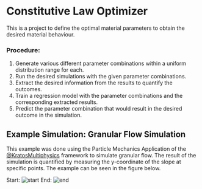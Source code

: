 # Constitutive Law Optimizer

This is a project to define the optimal material parameters to obtain the desired material behaviour.

### Procedure:
1. Generate various different parameter combinations within a uniform distribution range for each.
2. Run the desired simulations with the given parameter combinations.
3. Extract the desired information from the results to quantify the outcomes.
4. Train a regression model with the parameter combinations and the corresponding extracted results.
5. Predict the parameter combination that would result in the desired outcome in the simulation.

## Example Simulation: Granular Flow Simulation

This example was done using the Particle Mechanics Application of the [@KratosMultiphysics](https://github.com/KratosMultiphysics/Kratos) framework to simulate granular flow. The result of the simulation is quantified by measuring the y-coordinate of the slope at specific points. The example can be seen in the figure below.

Start:
![start](https://user-images.githubusercontent.com/73847250/221851535-5129ef9d-af96-4a77-95cc-8b528300bb06.png)
End:
![end](https://user-images.githubusercontent.com/73847250/221851581-033caa33-5785-42f8-b55c-052843152d6d.png)
